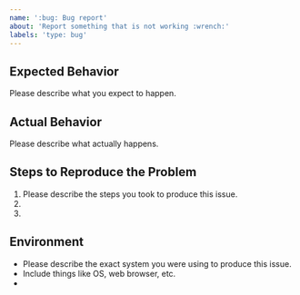 ```yaml
---
name: ':bug: Bug report'
about: 'Report something that is not working :wrench:'
labels: 'type: bug'
---
```


## Expected Behavior

Please describe what you expect to happen.

## Actual Behavior

Please describe what actually happens.

## Steps to Reproduce the Problem

  1. Please describe the steps you took to produce this issue.
  1.
  1.

## Environment

  - Please describe the exact system you were using to produce this issue. 
  - Include things like OS, web browser, etc.
  - 
